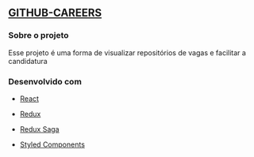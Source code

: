 ## [GITHUB-CAREERS](http://lucasdecastro.github.io/github-careers)

### Sobre o projeto

Esse projeto é uma forma de visualizar repositórios de vagas e facilitar a candidatura


### Desenvolvido com

- [React](https://github.com/facebook/react)

- [Redux](https://github.com/reduxjs/redux)

- [Redux Saga](https://github.com/redux-saga/redux-saga)

- [Styled Components](https://github.com/styled-components/styled-components)
